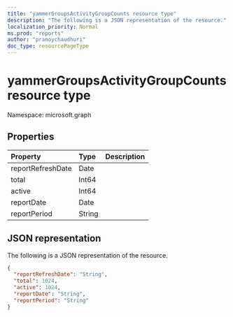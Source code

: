 ```yaml
---
title: "yammerGroupsActivityGroupCounts resource type"
description: "The following is a JSON representation of the resource."
localization_priority: Normal
ms.prod: "reports"
author: "pranoychaudhuri"
doc_type: resourcePageType
---
```


# yammerGroupsActivityGroupCounts resource type

Namespace: microsoft.graph

## Properties

| Property          | Type   | Description |
| :---------------- | :----- | :---------- |
| reportRefreshDate | Date   |             |
| total             | Int64  |             |
| active            | Int64  |             |
| reportDate        | Date   |             |
| reportPeriod      | String |             |

## JSON representation

The following is a JSON representation of the resource.

<!-- {
  "blockType": "resource",
  "@odata.type": "microsoft.graph.yammerGroupsActivityGroupCounts"
} -->

```json
{
  "reportRefreshDate": "String", 
  "total": 1024, 
  "active": 1024, 
  "reportDate": "String", 
  "reportPeriod": "String"
}
```


